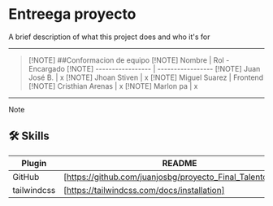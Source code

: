 # Entreega proyecto

A brief description of what this project does and who it's for

______________________________________________________

> [!NOTE]  ##Conformacion de equipo
> [!NOTE]  Nombre            |  Rol - Encargado
> [!NOTE]  ----------------- |  -----------------
> [!NOTE]  Juan José B.      |  x
> [!NOTE]  Jhoan Stiven      |  x
> [!NOTE]  Miguel Suarez     |  Frontend
> [!NOTE]  Cristhian Arenas  |  x
> [!NOTE]  Marlon pa         |  x


______________________________________________________
> [!NOTE]  
> ## 🛠 Skills
> | Plugin | README |
> | ------ | ------ |
> | GitHub | [https://github.com/juanjosbg/proyecto_Final_Talento_Tech/] |
> | tailwindcss | [https://tailwindcss.com/docs/installation] |
